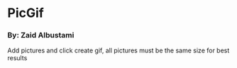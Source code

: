 # PicGif
### By: Zaid Albustami

Add pictures and click create gif, all pictures must be the same size for best results
